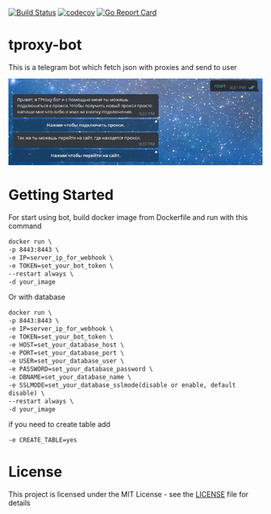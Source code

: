 [![Build Status](https://travis-ci.org/trigun117/tproxy-bot.svg?branch=master)](https://travis-ci.org/trigun117/tproxy-bot) [![codecov](https://codecov.io/gh/trigun117/tproxy-bot/branch/master/graph/badge.svg)](https://codecov.io/gh/trigun117/tproxy-bot) [![Go Report Card](https://goreportcard.com/badge/github.com/trigun117/tproxy-bot)](https://goreportcard.com/report/github.com/trigun117/tproxy-bot)

# tproxy-bot

This is a telegram bot which fetch json with proxies and send to user

![example work of bot](https://github.com/trigun117/tproxy-bot/blob/master/image.JPG)

# Getting Started

For start using bot, build docker image from Dockerfile and run with this command
```
docker run \
-p 8443:8443 \
-e IP=server_ip_for_webhook \
-e TOKEN=set_your_bot_token \
--restart always \
-d your_image
```
Or with database
```
docker run \
-p 8443:8443 \
-e IP=server_ip_for_webhook \
-e TOKEN=set_your_bot_token \
-e HOST=set_your_database_host \
-e PORT=set_your_database_port \
-e USER=set_your_database_user \
-e PASSWORD=set_your_database_password \
-e DBNAME=set_your_database_name \
-e SSLMODE=set_your_database_sslmode(disable or enable, default disable) \
--restart always \
-d your_image
```

if you need to create table add
```
-e CREATE_TABLE=yes
```

# License

This project is licensed under the MIT License - see the [LICENSE](LICENSE) file for details
